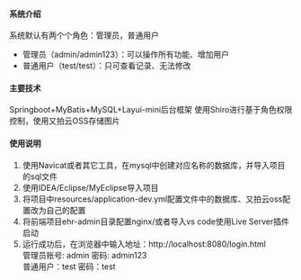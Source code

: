 
#### 系统介绍

系统默认有两个个角色：管理员，普通用户

- 管理员（admin/admin123）：可以操作所有功能、增加用户
- 普通用户（test/test）：只可查看记录、无法修改

#### 主要技术
Springboot+MyBatis+MySQL+Layui-mini后台框架
使用Shiro进行基于角色权限控制，使用又拍云OSS存储图片

#### 使用说明

1. 使用Navicat或者其它工具，在mysql中创建对应名称的数据库，并导入项目的sql文件
2. 使用IDEA/Eclipse/MyEclipse导入项目
3. 将项目中resources/application-dev.yml配置文件中的数据库、又拍云oss配置改为自己的配置
4. 将前端项目ehr-admin目录配置nginx/或者导入vs code使用Live Server插件启动
4. 运行成功后，在浏览器中输入地址：http://localhost:8080/login.html  
   管理员账号: admin 密码: admin123  
   普通用户：test 密码：test  
